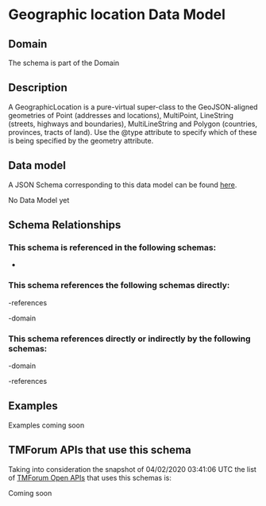 # Geographic location Data Model

## Domain

The  schema is part of the  Domain

## Description

A GeographicLocation is a pure-virtual super-class to the GeoJSON-aligned geometries of Point (addresses and locations), MultiPoint, LineString (streets, highways and boundaries), MultiLineString and Polygon (countries, provinces, tracts of land). Use the @type attribute to specify which of these is being specified by the geometry attribute.

## Data model

A JSON Schema corresponding to this data model can be found
[here](https://github.com/tmforum-rand/schemas/blob/candidates/Common/GeographicLocation.schema.json).

No Data Model yet

## Schema Relationships

### This schema is referenced in the following schemas:

-

### This schema references the following schemas directly:

-references

-domain

### This schema references directly or indirectly by the following schemas:

-domain

-references



## Examples

Examples coming soon

## TMForum APIs that use this schema

Taking into consideration the snapshot of 04/02/2020 03:41:06 UTC the list of [TMForum Open APIs](https://www.tmforum.org/open-apis/) that uses this schemas is:

Coming soon